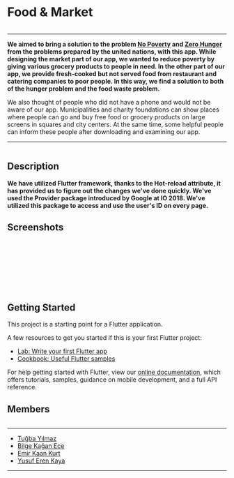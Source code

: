 # Food & Market
<div id="hidden-in-page">
    <p align="center">
        <img src="https://github.com/elifbilgep/market_food/blob/master/assets/git%20images/tubakalpp.png" alt="">
    </p>
</div>
<hr>

**We aimed to bring a solution to the problem <a href="https://developers.google.com/community/dsc-solution-challenge/UN-goals#goal-1br-no-poverty">No Poverty</a> and <a href="https://developers.google.com/community/dsc-solution-challenge/UN-goals#goal-2br-zero-hunger">Zero Hunger</a> from the problems prepared by the united nations, with this app. While designing the market part of our app, we wanted to reduce poverty by giving various grocery products to people in need. In the other part of our app, we provide fresh-cooked but not served food from restaurant and catering companies to poor people. In this way, we find a solution to both of the hunger problem and the food waste problem.**


We also thought of people who did not have a phone and would not be aware of our app. Municipalities and charity foundations can show places where people can go and buy free food or grocery products on large screens in squares and city centers. At the same time, some helpful people can inform these people after downloading and examining our app. 
 
 <hr>
 
 
<p align="center">
        <img src="https://github.com/elifbilgep/market_food/blob/master/assets/git%20images/Marketing.png" alt="">
</p>

## Description

**We have utilized Flutter framework, thanks to the Hot-reload attribute, it has provided us to figure out  the changes we've done quickly. We've used the Provider package introduced by Google at IO 2018. We've utilized this package to access and use the user's ID on every page.**

## Screenshots

<p align="center">
        <img src="https://github.com/elifbilgep/market_food/blob/master/assets/git%20images/Screenshot_1616959384.png" alt="">
</p>
<p align="center">
        <img src="https://github.com/elifbilgep/market_food/blob/master/assets/git%20images/Screenshot_1616959389.png" alt="">
</p>
<p align="center">
        <img src="https://github.com/elifbilgep/market_food/blob/master/assets/git%20images/Screenshot_1616959392.png" alt="">
</p>
<p align="center">
        <img src="https://github.com/elifbilgep/market_food/blob/master/assets/git%20images/Screenshot_1616959396.png" alt="">
</p>
<p align="center">
        <img src="https://github.com/elifbilgep/market_food/blob/master/assets/git%20images/Screenshot_1616959460.png" alt="">
</p>
<p align="center">
        <img src="https://github.com/elifbilgep/market_food/blob/master/assets/git%20images/Screenshot_1616959468.png" alt="">
</p>
<p align="center">
        <img src="https://github.com/elifbilgep/market_food/blob/master/assets/git%20images/Screenshot_1616960890.png" alt="">
</p>
<p align="center">
        <img src="https://github.com/elifbilgep/market_food/blob/master/assets/git%20images/Screenshot_1616960893.png" alt="">
</p>
<p align="center">
        <img src="https://github.com/elifbilgep/market_food/blob/master/assets/git%20images/Screenshot_1616960895.png" alt="">
</p>

## Getting Started
This project is a starting point for a Flutter application.

A few resources to get you started if this is your first Flutter project:

- [Lab: Write your first Flutter app](https://flutter.dev/docs/get-started/codelab)
- [Cookbook: Useful Flutter samples](https://flutter.dev/docs/cookbook)

For help getting started with Flutter, view our
[online documentation](https://flutter.dev/docs), which offers tutorials,
samples, guidance on mobile development, and a full API reference.

## Members
<p align="center">
        <img src="https://github.com/elifbilgep/market_food/blob/master/assets/git%20images/fotolu222222.png" alt="">
</p>

<hr>
<p>
    
- [Tuğba Yılmaz](https://www.linkedin.com/in/tu%C4%9Fba-y%C4%B1lmaz-6144521bb/)
- [Bilge Kağan Ece](https://www.linkedin.com/in/bilgekaganece/)
- [Emir Kaan Kurt](https://www.linkedin.com/in/emir-kaan-kurt-3b33371a2/)
- [Yusuf Eren Kaya](https://www.linkedin.com/in/yusuferenkaya/)

</p>
<hr>


